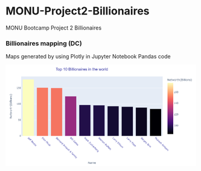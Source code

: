 # MONU-Project2-Billionaires
MONU Bootcamp Project 2 Billionaires  

### Billionaires mapping (DC)

Maps generated by using Plotly in Jupyter Notebook Pandas code  

![Top_10_Billionaires](./images/Top10_DC_Fig1.png)





